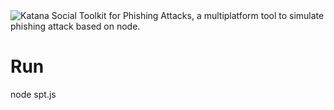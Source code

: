 <img src="https://2.bp.blogspot.com/-eapvY-vI4o0/V-i9A5r5TYI/AAAAAAAAAUk/XS651FEGcXk3yJxZBRv4zl3BDQCgRSIVgCLcB/s1600/logoSPT.png" title="Katana">
Social Toolkit for Phishing Attacks, a multiplatform tool to simulate phishing attack based on node.

# Run
node spt.js
